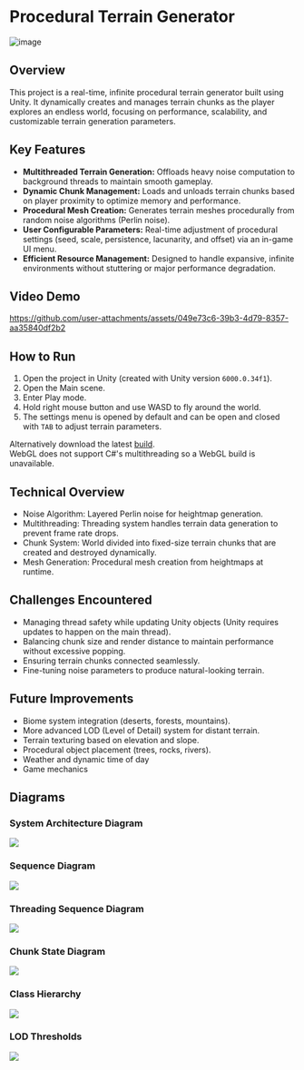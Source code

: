 # Procedural Terrain Generator
![image](https://github.com/user-attachments/assets/6d4b76fb-5609-4b84-b76a-af551938688a)

## Overview
This project is a real-time, infinite procedural terrain generator built using Unity.
It dynamically creates and manages terrain chunks as the player explores an endless world, focusing on performance, scalability, and customizable terrain generation parameters.

## Key Features
* **Multithreaded Terrain Generation:** Offloads heavy noise computation to background threads to maintain smooth gameplay.
* **Dynamic Chunk Management:** Loads and unloads terrain chunks based on player proximity to optimize memory and performance.
* **Procedural Mesh Creation:** Generates terrain meshes procedurally from random noise algorithms (Perlin noise).
* **User Configurable Parameters:** Real-time adjustment of procedural settings (seed, scale, persistence, lacunarity, and offset) via an in-game UI menu.
* **Efficient Resource Management:** Designed to handle expansive, infinite environments without stuttering or major performance degradation.

## Video Demo
https://github.com/user-attachments/assets/049e73c6-39b3-4d79-8357-aa35840df2b2

## How to Run
1.	Open the project in Unity (created with Unity version `6000.0.34f1`).
2.	Open the Main scene.
3.	Enter Play mode.
4.	Hold right mouse button and use WASD to fly around the world.
5. The settings menu is opened by default and can be open and closed with `TAB` to adjust terrain parameters.

Alternatively download the latest [build](https://github.com/ktndrnl/ProceduralTerrainGenerator/releases).\
WebGL does not support C#'s multithreading so a WebGL build is unavailable.

## Technical Overview
* Noise Algorithm: Layered Perlin noise for heightmap generation.
* Multithreading: Threading system handles terrain data generation to prevent frame rate drops.
* Chunk System: World divided into fixed-size terrain chunks that are created and destroyed dynamically.
* Mesh Generation: Procedural mesh creation from heightmaps at runtime.

## Challenges Encountered
* Managing thread safety while updating Unity objects (Unity requires updates to happen on the main thread).
* Balancing chunk size and render distance to maintain performance without excessive popping.
* Ensuring terrain chunks connected seamlessly.
* Fine-tuning noise parameters to produce natural-looking terrain.

## Future Improvements
* Biome system integration (deserts, forests, mountains).
* More advanced LOD (Level of Detail) system for distant terrain.
* Terrain texturing based on elevation and slope.
* Procedural object placement (trees, rocks, rivers).
* Weather and dynamic time of day
* Game mechanics

## Diagrams
### System Architecture Diagram
[![](https://mermaid.ink/img/pako:eNqVVE2PmzAQ_SvIeyWp-SgJPvQCUlKppNFCFamQg1tmgxUw1JjuplH--5pANuySlbY-IDNv3sybZ8wR_S5TQATtBK0yLfITrqlVN7-6gFcK0MJDLaHokHZFizgCISjjC-AgqCzFVptMvmiRdwG8rOH77YDinRO-ffeDuH1AnY3RZRAvge0yGdBqjAaLuKVdW3YZwNOEv1Hd57CSa2tWQc44XMstVaGXNm8GWMWrktUwaL7qlQ35vZxrKFj0478vKcoE0JTx3WAu_z7uwpD6VNJ7-NOAcrrXshx2ULmvut5q8ePrp7WAvwweB8rWsZqyDw897RQH6_fLhSCl0lsPvAg7ey7IdmhKeDX1Bq7g9vBuIJsw3lA19A2oF7kKRyHVbjzLOLQJx-PJQw4t_sDynNy52NVrKco9kDvLsvr95JGlMiNm9fSK5PUk_B8kdYoXloM_zPowCenq5rIUESka0FEBoqDtKzq25RIkMyggQURtUyr2CUr4SXEqyn-WZXGhibLZZYg80LxWb02VqgPxGVXfQfESFcpEEF7ZcImIMXONcxVEjugJkYmJ3amDLcN2bcPGjvlZRweVhq3p3MLKL9vBtu2a5klH_86NjSmeGbZjzOczd-7imWvqCFKmbmLQ_ZDO_6XTMzYiXZE?type=png)](https://mermaid.live/edit#pako:eNqVVE2PmzAQ_SvIeyWp-SgJPvQCUlKppNFCFamQg1tmgxUw1JjuplH--5pANuySlbY-IDNv3sybZ8wR_S5TQATtBK0yLfITrqlVN7-6gFcK0MJDLaHokHZFizgCISjjC-AgqCzFVptMvmiRdwG8rOH77YDinRO-ffeDuH1AnY3RZRAvge0yGdBqjAaLuKVdW3YZwNOEv1Hd57CSa2tWQc44XMstVaGXNm8GWMWrktUwaL7qlQ35vZxrKFj0478vKcoE0JTx3WAu_z7uwpD6VNJ7-NOAcrrXshx2ULmvut5q8ePrp7WAvwweB8rWsZqyDw897RQH6_fLhSCl0lsPvAg7ey7IdmhKeDX1Bq7g9vBuIJsw3lA19A2oF7kKRyHVbjzLOLQJx-PJQw4t_sDynNy52NVrKco9kDvLsvr95JGlMiNm9fSK5PUk_B8kdYoXloM_zPowCenq5rIUESka0FEBoqDtKzq25RIkMyggQURtUyr2CUr4SXEqyn-WZXGhibLZZYg80LxWb02VqgPxGVXfQfESFcpEEF7ZcImIMXONcxVEjugJkYmJ3amDLcN2bcPGjvlZRweVhq3p3MLKL9vBtu2a5klH_86NjSmeGbZjzOczd-7imWvqCFKmbmLQ_ZDO_6XTMzYiXZE)
### Sequence Diagram
[![](https://mermaid.ink/img/pako:eNp9U01vqzAQ_CvWnmlKAgTwoReQksNLKiF6qbi4eF-wWgzPmH5F-e-1CWlShT5OrGd2ZtYfeygbjkChw389yhJTwXaK1YUk5muZ0qIULZOa5CvCOpKjUkzIFUpUTDdqgpdc8JKql88TnDQbSJVCxpGnTLPM-ncaJxTXm8F6jWJX6Q1r_2O-tcRtIzq8xo4qG-yqC4EjLV_d3N3lCSWJCaSRSHwj5Tl6nlg4zSgZU5JqyEJq1o6MNDMUE5SSURyvOAY1nO0FQ56Dbm9O_RnqXskj9rP5HGJgTGUYx1h_Q0RhieIV-W-T1GY_Lmf4McIZvLa3GOHm5K7c7RZP-hrsoeVW-FV04km8CP1x--c-BQd2SnCgWvXoQI2qZraEve0uQFdYYwHU_HKmngso5MH0mFN9bJr61KaaflcB_cteOlP1g9F4m79XFUqOKml6qYHO_SAaVIDu4d3UC38WhG608JbL2Pe8pQMfQJfxbO7Hrrtww2AeB9784MDnYOvOQrvoh24QxV4UhYEDyIW5V5vjmxqe1uELDX0TZg?type=png)](https://mermaid.live/edit#pako:eNp9U01vqzAQ_CvWnmlKAgTwoReQksNLKiF6qbi4eF-wWgzPmH5F-e-1CWlShT5OrGd2ZtYfeygbjkChw389yhJTwXaK1YUk5muZ0qIULZOa5CvCOpKjUkzIFUpUTDdqgpdc8JKql88TnDQbSJVCxpGnTLPM-ncaJxTXm8F6jWJX6Q1r_2O-tcRtIzq8xo4qG-yqC4EjLV_d3N3lCSWJCaSRSHwj5Tl6nlg4zSgZU5JqyEJq1o6MNDMUE5SSURyvOAY1nO0FQ56Dbm9O_RnqXskj9rP5HGJgTGUYx1h_Q0RhieIV-W-T1GY_Lmf4McIZvLa3GOHm5K7c7RZP-hrsoeVW-FV04km8CP1x--c-BQd2SnCgWvXoQI2qZraEve0uQFdYYwHU_HKmngso5MH0mFN9bJr61KaaflcB_cteOlP1g9F4m79XFUqOKml6qYHO_SAaVIDu4d3UC38WhG608JbL2Pe8pQMfQJfxbO7Hrrtww2AeB9784MDnYOvOQrvoh24QxV4UhYEDyIW5V5vjmxqe1uELDX0TZg)
### Threading Sequence Diagram
[![](https://mermaid.ink/img/pako:eNrNkz1v2zAQhv8KcVOLOob8pQ8OXqSik4e6BgIUWq7SxRJskfKJRNMa_u8hJaW1m2TLUC3iic_73suDeIZClwQSOjpZUgVlNe4Zm1wJ97TIpi7qFpURu1RgJ3bEjLVKK6sOrzDZtocqJiypzNDg1vt2hvglfa_5QOwF42rQvQQ3rqPH-vdb0FdLljy1pc4exzpXA7hL79Zrl06KMY-P9qGiel-ZDbZfSBGjqbX6OPLZ1gmGWFJ8M66PUPRTmKvmw-4VNrqQGHxFg-0_ZJ9Jis_q1IflIeknUeDx-AOLcaL-mH_htKLiIB40j3g3QP3uncM8LUVG15Y3PrvUdXykwrpkt41en0pDXfXOA_GW_-soYAJ7rkuQhi1NoCFu0Jdw9tIcTEUN5SDdskQ-5JCri9O4f-671s2zjLXdVyAf8Ni5yralO_Z4lf58ZVIlcaqtMiBnSbTqXUCe4dHV8XI6X4aLJE7mqyiezd3uL5DxarpIkmQWhcF8tUiC8DKB333fYBpFwTJYhGGcLL0inACVtdG8GW50f7EvT2rORwA?type=png)](https://mermaid.live/edit#pako:eNrNkz1v2zAQhv8KcVOLOob8pQ8OXqSik4e6BgIUWq7SxRJskfKJRNMa_u8hJaW1m2TLUC3iic_73suDeIZClwQSOjpZUgVlNe4Zm1wJ97TIpi7qFpURu1RgJ3bEjLVKK6sOrzDZtocqJiypzNDg1vt2hvglfa_5QOwF42rQvQQ3rqPH-vdb0FdLljy1pc4exzpXA7hL79Zrl06KMY-P9qGiel-ZDbZfSBGjqbX6OPLZ1gmGWFJ8M66PUPRTmKvmw-4VNrqQGHxFg-0_ZJ9Jis_q1IflIeknUeDx-AOLcaL-mH_htKLiIB40j3g3QP3uncM8LUVG15Y3PrvUdXykwrpkt41en0pDXfXOA_GW_-soYAJ7rkuQhi1NoCFu0Jdw9tIcTEUN5SDdskQ-5JCri9O4f-671s2zjLXdVyAf8Ni5yralO_Z4lf58ZVIlcaqtMiBnSbTqXUCe4dHV8XI6X4aLJE7mqyiezd3uL5DxarpIkmQWhcF8tUiC8DKB333fYBpFwTJYhGGcLL0inACVtdG8GW50f7EvT2rORwA)
### Chunk State Diagram
[![](https://mermaid.ink/img/pako:eNrNVE2P2jAQ_SvWnNoqoJAviA-VKpDaQ9FeSg9tenDj2cTaxKaOQ7uL-O81NoEN0Htzsue9eZ5543gPpeIIFDrDDK4EqzRrJ7uokMR-39_9IJPJe7KRQgojWCNekHtoFHKkz4pxISvqFm_ekpI1zcA-YY73CUVVmzXbfkSJmhmhJD0FScu2ROOvHjszpN6hO5k1dvU_FUoUu0FgTHS5H0pjceogUnlsoHvMd_Sw2my5hSj5KvA3atKqHXanlgZwpGijpHfhW7mNbAaLHnpD1CPRTFY4-Nm88sgaT8nKuqDV8x2lpWoa0dlursqTyLQnXzFGNZ4x0h77P5frM91FuOv63hNeX4wvtUbGkV9YF84t5ufGhPTQ0l6Qn6x8uqTcYoMbnnMYF3k12f-gPgig0oIDNbrHAFrULTtuwdVWgKmxxQKoXXKmnwoo5DFny-Q3pdohTau-qoE-sqazOz-f0695jmqUHPVS9dIAneWL2KkA3cMfu18k0yjJ4nyRR-l8MYvSAJ6BLtJpnOf5bJ6FURrnYXYI4MWdG07n8zAJ4yzLoyhM0iwJALkwSq_98-BeicNfKklV9g?type=png)](https://mermaid.live/edit#pako:eNrNVE2P2jAQ_SvWnNoqoJAviA-VKpDaQ9FeSg9tenDj2cTaxKaOQ7uL-O81NoEN0Htzsue9eZ5543gPpeIIFDrDDK4EqzRrJ7uokMR-39_9IJPJe7KRQgojWCNekHtoFHKkz4pxISvqFm_ekpI1zcA-YY73CUVVmzXbfkSJmhmhJD0FScu2ROOvHjszpN6hO5k1dvU_FUoUu0FgTHS5H0pjceogUnlsoHvMd_Sw2my5hSj5KvA3atKqHXanlgZwpGijpHfhW7mNbAaLHnpD1CPRTFY4-Nm88sgaT8nKuqDV8x2lpWoa0dlursqTyLQnXzFGNZ4x0h77P5frM91FuOv63hNeX4wvtUbGkV9YF84t5ufGhPTQ0l6Qn6x8uqTcYoMbnnMYF3k12f-gPgig0oIDNbrHAFrULTtuwdVWgKmxxQKoXXKmnwoo5DFny-Q3pdohTau-qoE-sqazOz-f0695jmqUHPVS9dIAneWL2KkA3cMfu18k0yjJ4nyRR-l8MYvSAJ6BLtJpnOf5bJ6FURrnYXYI4MWdG07n8zAJ4yzLoyhM0iwJALkwSq_98-BeicNfKklV9g)
### Class Hierarchy
[![](https://mermaid.ink/img/pako:eNqFlEtv2zAMx7-KoNOGuUGclx-HAUUCbIcEBYouh9U9sBZrC7WlTJaDZEHy2SfLTmrn0elgW_yRFP-UrB2NJUMa0jiDophxSBTkkSBmWAt5QqWAix8oUIGWiuxqWo1vMx5rLgWo7WGJsaED5xgwTUvxfiC6NfvwbqWY80IfujFrXvDXDNvGohWxlpyRXysGGpe1Z-3y5eu50yMWqJs0R7qPxBV5NkNHWqOHxFIq1rLjGoUm91ZJp26HvEqZHciDsFXxjOvtNAWRIDuvay6BXVZbS2qnvOUzlVlm1pBigUV6Q9j8YVbRjiZryM2jZauKJikUj_inxEIjW1znZ-amvzbmkyoqNAMNV1o7fH4ha1Sax9jeXS60AVpx07msQ5odMbRcX5yHe8aWJhluLntm0FOTrgNtN6YKTUM_UfATeZLqBaw6Et4yCfrZeSFLyMpOlZaQBReWXALYtMBprYu_7O7ue_dshiQHAclxrQ6rnI_7HZoTK7RBtxw_BP3X9bR7IUnqyrCgDk0UZzTUqkSH5qhyqKbUtieiOsUcIxqaTwbqPaKR2JuYFYjfUubHMCXLJKXhG2SFmZX2VDeXz8mqUDBUU1kKTUM38FybhYY7ujFzf9QbjCbDwA8GY893B2OHbmnoj3vDIAhcb9IfjIdBf7J36F-7br_nef1RfziZ-L7v-p47cigybnq9aC7A6rX_B5Y0lYA?type=png)](https://mermaid.live/edit#pako:eNqFlEtv2zAMx7-KoNOGuUGclx-HAUUCbIcEBYouh9U9sBZrC7WlTJaDZEHy2SfLTmrn0elgW_yRFP-UrB2NJUMa0jiDophxSBTkkSBmWAt5QqWAix8oUIGWiuxqWo1vMx5rLgWo7WGJsaED5xgwTUvxfiC6NfvwbqWY80IfujFrXvDXDNvGohWxlpyRXysGGpe1Z-3y5eu50yMWqJs0R7qPxBV5NkNHWqOHxFIq1rLjGoUm91ZJp26HvEqZHciDsFXxjOvtNAWRIDuvay6BXVZbS2qnvOUzlVlm1pBigUV6Q9j8YVbRjiZryM2jZauKJikUj_inxEIjW1znZ-amvzbmkyoqNAMNV1o7fH4ha1Sax9jeXS60AVpx07msQ5odMbRcX5yHe8aWJhluLntm0FOTrgNtN6YKTUM_UfATeZLqBaw6Et4yCfrZeSFLyMpOlZaQBReWXALYtMBprYu_7O7ue_dshiQHAclxrQ6rnI_7HZoTK7RBtxw_BP3X9bR7IUnqyrCgDk0UZzTUqkSH5qhyqKbUtieiOsUcIxqaTwbqPaKR2JuYFYjfUubHMCXLJKXhG2SFmZX2VDeXz8mqUDBUU1kKTUM38FybhYY7ujFzf9QbjCbDwA8GY893B2OHbmnoj3vDIAhcb9IfjIdBf7J36F-7br_nef1RfziZ-L7v-p47cigybnq9aC7A6rX_B5Y0lYA)
### LOD Thresholds
[![](https://mermaid.ink/img/pako:eNptkk1vgzAMhv9K5DNU-YDycdhlHHboNGnaaWWHrGQFDZIqhH1V_e8zKUxtV5_ix87rV5b3sDGVghy2Vu5qsnosNcHoh9cJPBRkpT5U2x8LYyCj67FASUjumm2tekcK5WTTvpx1Md_FziH3kJ9D4aFAvZX5_CendFXqC2NF0zupN4o81Vb1tWmrE4foj4acUjLoxvUno9AS4jC6VuJrxOHyWkmsEYfsUvHEV4G7CG_8aibAZsAmwGfAJyBmICDA_TcV5M4OKoBO2U6OKezH1hJcrTpVQo7PStr3Ekp9wD87qZ-N6eZv1gzbGvI32faYDbtKOlU0EvfV_VGLnpW9NYN2kLMszrwK5Hv4wjxlCy5YJCiNRcJoFgXwDXkqFpGI4yQRGY-TlPFDAD9-Ll0kmUjjJU_EMqVCMB6Aqhpn7P3xqvxxHX4BKwWpoA?type=png)](https://mermaid.live/edit#pako:eNptkk1vgzAMhv9K5DNU-YDycdhlHHboNGnaaWWHrGQFDZIqhH1V_e8zKUxtV5_ix87rV5b3sDGVghy2Vu5qsnosNcHoh9cJPBRkpT5U2x8LYyCj67FASUjumm2tekcK5WTTvpx1Md_FziH3kJ9D4aFAvZX5_CendFXqC2NF0zupN4o81Vb1tWmrE4foj4acUjLoxvUno9AS4jC6VuJrxOHyWkmsEYfsUvHEV4G7CG_8aibAZsAmwGfAJyBmICDA_TcV5M4OKoBO2U6OKezH1hJcrTpVQo7PStr3Ekp9wD87qZ-N6eZv1gzbGvI32faYDbtKOlU0EvfV_VGLnpW9NYN2kLMszrwK5Hv4wjxlCy5YJCiNRcJoFgXwDXkqFpGI4yQRGY-TlPFDAD9-Ll0kmUjjJU_EMqVCMB6Aqhpn7P3xqvxxHX4BKwWpoA)
